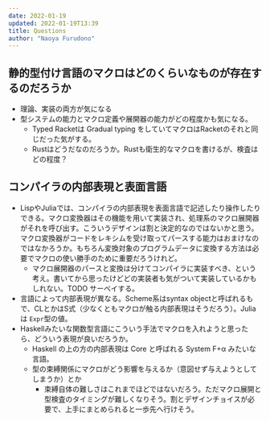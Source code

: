 ```yaml
---
date: 2022-01-19
updated: 2022-01-19T13:39
title: Questions
author: "Naoya Furudono"
---
```


<!-- # 気になっていること -->

## 静的型付け言語のマクロはどのくらいなものが存在するのだろうか

- 理論、実装の両方が気になる
- 型システムの能力とマクロ定義や展開器の能力がどの程度かも気になる。
  - Typed Racketは Gradual typing をしていてマクロはRacketのそれと同じだった気がする。
  - Rustはどうだなのだろうか。Rustも衛生的なマクロを書けるが、検査はどの程度？

## コンパイラの内部表現と表面言語

- LispやJuliaでは、コンパイラの内部表現を表面言語で記述したり操作したりできる。マクロ変換器はその機能を用いて実装され、処理系のマクロ展開器がそれを呼び出す。こういうデザインは割と決定的なのではないかと思う。マクロ変換器がコードをレキシムを受け取ってパースする能力はおまけなのではなかろうか。もちろん変換対象のプログラムデータに変換する方法は必要でマクロの使い勝手のために重要だろうけれど。
  - マクロ展開器のパースと変換は分けてコンパイラに実装すべき、という考え。書いてから思ったけどどの実装者も気がついて実装しているかもしれない。TODO サーベイする。
- 言語によって内部表現が異なる。Scheme系はsyntax objectと呼ばれるもで、CLとかはS式（少なくともマクロが触る内部表現はそうだろう）。Juliaは `Expr`型の値。
- Haskellみたいな関数型言語にこういう手法でマクロを入れようと思ったら、どういう表現が良いだろうか。
  - Haskell の上の方の内部表現は Core と呼ばれる System F+α みたいな言語。
  - 型の束縛関係にマクロがどう影響を与えるか（意図せず与えようとしてしまうか）とか
    - 束縛自体の難しさはこれまでほどではないだろう。ただマクロ展開と型検査のタイミングが難しくなりそう。割とデザインチョイスが必要で、上手にまとめられると一歩先へ行けそう。
